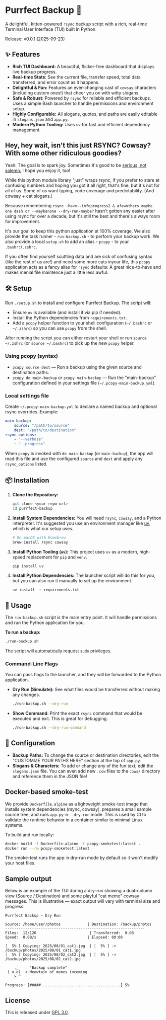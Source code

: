 # Purrfect Backup 🐾

A delightful, kitten-powered `rsync` backup script with a rich, real-time Terminal User Interface (TUI) built in Python.

Release: v0.0.1 (2025-09-23)

## ✨ Features

- **Rich TUI Dashboard:** A beautiful, flicker-free dashboard that displays live backup progress.
- **Real-time Stats:** See the current file, transfer speed, total data transferred, and error count as it happens.
- **Delightful & Fun:** Features an ever-changing cast of `cowsay` characters (including custom ones!) that cheer you on with witty slogans.
- **Safe & Robust:** Powered by `rsync` for reliable and efficient backups. Uses a simple Bash launcher to handle permissions and environment setup.
- **Highly Configurable:** All slogans, quotes, and paths are easily editable in `slogans.json` and `app.py`.
- **Modern Python Tooling:** Uses `uv` for fast and efficient dependency management.

## Hey, hey wait, isn't this just RSYNC? Cowsay? With some other ridiculous goodies?

Yeah. The goal is to spark joy. Sometimes it's good to be [serious, not solemn.](https://www.youtube.com/watch?v=atn22-bmTPU) I hope you enjoy it, too!

While this python module library "just" wraps rsync, if you prefer to stare at confusing numbers and hoping you got it all right, that's fine, but it's not for all of us. Some of us want typing, code coverage and predictability. (And cowsay + cat slogans.)

Because remembering `rsync -havx--infoprogress2 & afewothers maybe one dash or --maybenone --dry-run-maybe?` hasn't gotten any easier after using rsync for over a decade, but it's still the best and there's always room for improvement.

It's our goal to keep this python application at 100% coverage. We also provide the task runner - `run-backup.sh` - to perform your backup work. We also provide a local `setup.sh` to add an alias - `pcopy` - to your `.bashrc`/`.zshrc`.

If you often find yourself scuttling data and are sick of confusing syntax (like the rest of us are!) and need some more cats inyour life, this `pcopy` application acts as a fancy alias for `rsync` defaults: A great nice-to-have and makes menial file maintence just a little less awful.

## 🛠️ Setup

Run `./setup.sh` to install and configure Purrfect Backup. The script will:

- Ensure `uv` is available (and install it via pip if needed).
- Install the Python dependencies from `requirements.txt`.
- Add a `pcopy` helper function to your shell configuration (`~/.bashrc` or `~/.zshrc`) so you can use `pcopy` from the shell.

After running the script you can either restart your shell or run `source ~/.zshrc` (or `source ~/.bashrc`) to pick up the new `pcopy` helper.

### Using pcopy (syntax)

- `pcopy source dest` — Run a backup using the given source and destination paths.
- `pcopy do main-backup` or `pcopy main-backup` — Run the "main-backup" configuration defined in your settings file (`~/.pcopy-main-backup.yml`).

### Local settings file

Create `~/.pcopy-main-backup.yml` to declare a named backup and optional rsync overrides. Example:

```yaml
main-backup:
    source: "/path/to/source"
    dest: "/path/to/destination"
rsync_options:
    - "--verbose"
    - "--progress"
```

When `pcopy` is invoked with `do main-backup` (or `main-backup`), the app will read this file and use the configured `source` and `dest` and apply any `rsync_options` listed.

## 📦 Installation

1. **Clone the Repository:**

    ```bash
    git clone <your-repo-url>
    cd purrfect-backup
    ```

2. **Install System Dependencies:**
    You will need `rsync`, `cowsay`, and a Python interpreter. It's suggested you use an environment manager like [uv](https://docs.astral.sh/uv/getting-started/installation/), which is what our setup uses.

    ```bash
    # On macOS with Homebrew
    brew install rsync cowsay
    ```

3. **Install Python Tooling (`uv`):**
    This project uses `uv` as a modern, high-speed replacement for `pip` and `venv`.

    ```bash
    pip install uv
    ```

4. **Install Python Dependencies:**
    The launcher script will do this for you, but you can also run it manually to set up the environment.

    ```bash
    uv install -r requirements.txt
    ```

## 🚀 Usage

The `run-backup.sh` script is the main entry point. It will handle permissions and run the Python application for you.

**To run a backup:**

```bash
./run-backup.sh
```

The script will automatically request `sudo` privileges.

### Command-Line Flags

You can pass flags to the launcher, and they will be forwarded to the Python application.

- **Dry Run (Simulate):** See what files would be transferred without making any changes.

    ```bash
    ./run-backup.sh --dry-run
    ```

- **Show Command:** Print the exact `rsync` command that would be executed and exit. This is great for debugging.

    ```bash
    ./run-backup.sh --dry-run-command
    ```

## 🔧 Configuration

- **Backup Paths:** To change the source or destination directories, edit the "CUSTOMIZE YOUR PATHS HERE" section at the top of `app.py`.
- **Slogans & Characters:** To add or change any of the fun text, edit the `slogans.json` file. You can even add new `.cow` files to the `cows/` directory and reference them in the JSON file!

## Docker-based smoke-test

We provide `Dockerfile.alpine` as a lightweight smoke-test image that installs system dependencies (rsync, cowsay), prepares a small sample source tree, and runs `app.py` in `--dry-run` mode. This is used by CI to validate the runtime behavior in a container similar to minimal Linux systems.

To build and run locally:

```bash
docker build -f Dockerfile.alpine -t pcopy-smoketest:latest .
docker run --rm pcopy-smoketest:latest
```

The smoke-test runs the app in dry-run mode by default so it won't modify your host files.

## Sample output

Below is an example of the TUI during a dry-run showing a dual-column view (Source / Destination)
and some playful "cat meme" cowsay messages. This is illustrative — exact output will vary
with terminal size and progress.

```text
Purrfect Backup — Dry Run

Source: /home/user/photos            | Destination: /backup/photos
---------------------------------------------------------------
Files:  12/120                        | Transferred:  0.0B
Speed:  0.0B/s                       | Elapsed: 00:00

[  5% ] Copying: 2025/08/01_cat1.jpg  | [  5% ] -> /backup/photos/2025/08/01_cat1.jpg
[  5% ] Copying: 2025/08/02_cat2.jpg  | [  5% ] -> /backup/photos/2025/08/02_cat2.jpg

    ,_     "Backup complete"
 ( o.o)  < Meowtain of memes incoming
    > ^

Progress: [#####....................................] 5%

```

## License

This is released under [GPL 3.0](LICENSE).
